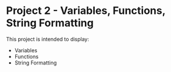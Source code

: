 # Project 2 - Variables, Functions, String Formatting

This project is intended to display:
- Variables
- Functions
- String Formatting

